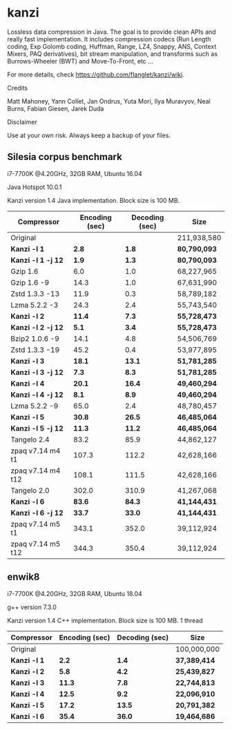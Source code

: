 kanzi
=====


Lossless data compression in Java.
The goal is to provide clean APIs and really fast implementation.
It includes compression codecs (Run Length coding, Exp Golomb coding, Huffman, Range, LZ4, Snappy, ANS, Context Mixers, PAQ derivatives), bit stream manipulation, and transforms such as Burrows-Wheeler (BWT) and Move-To-Front, etc ...



For more details, check https://github.com/flanglet/kanzi/wiki.

Credits

Matt Mahoney,
Yann Collet,
Jan Ondrus,
Yuta Mori,
Ilya Muravyov,
Neal Burns,
Fabian Giesen,
Jarek Duda

Disclaimer

Use at your own risk. Always keep a backup of your files.



Silesia corpus benchmark
-------------------------

i7-7700K @4.20GHz, 32GB RAM, Ubuntu 16.04

Java Hotspot 10.0.1

Kanzi version 1.4 Java implementation. Block size is 100 MB. 



|        Compressor           | Encoding (sec)  | Decoding (sec)  |    Size          |
|-----------------------------|-----------------|-----------------|------------------|
|Original     	              |                 |                 |   211,938,580    |	
|**Kanzi -l 1**               |  	   **2.8** 	  |     **1.8**     |  **80,790,093**  |
|**Kanzi -l 1 -j 12**         |  	   **1.9** 	  |     **1.3**     |  **80,790,093**  |
|Gzip 1.6	                    |        6.0      |       1.0       |    68,227,965    |        
|Gzip 1.6	-9                  |       14.3      |       1.0       |    67,631,990    |        
|Zstd 1.3.3 -13               |	      11.9      |       0.3       |    58,789,182    |
|Lzma 5.2.2 -3	              |       24.3	    |       2.4       |    55,743,540    |
|**Kanzi -l 2**               |	    **11.4**	  |     **7.3**     |  **55,728,473**  |
|**Kanzi -l 2 -j 12**         |	     **5.1**	  |     **3.4**     |  **55,728,473**  |
|Bzip2 1.0.6 -9	              |       14.1      |       4.8       |    54,506,769	   |
|Zstd 1.3.3 -19	              |       45.2      |       0.4       |    53,977,895    |
|**Kanzi -l 3**               |	    **18.1**	  |    **13.1**     |  **51,781,285**  |
|**Kanzi -l 3 -j 12**         |      **7.3**    |     **8.3**     |  **51,781,285**  |
|**Kanzi -l 4**	              |     **20.1**    |    **16.4**     |  **49,460,294**  |
|**Kanzi -l 4 -j 12**         |      **8.1**    |     **8.9**     |  **49,460,294**  |
|Lzma 5.2.2 -9                |       65.0	    |       2.4       |    48,780,457    |
|**Kanzi -l 5**               |     **30.8**	  |    **26.5**     |  **46,485,064**  |
|**Kanzi -l 5 -j 12**         |     **11.3**	  |    **11.2**     |  **46,485,064**  |
|Tangelo 2.4	                |       83.2      |      85.9       |    44,862,127    |
|zpaq v7.14 m4 t1             |      107.3	    |     112.2       |    42,628,166    |
|zpaq v7.14 m4 t12            |      108.1	    |     111.5       |    42,628,166    |
|Tangelo 2.0	                |      302.0    	|     310.9       |    41,267,068    |
|**Kanzi -l 6**               |     **83.6**	  |    **84.3**     |  **41,144,431**  |
|**Kanzi -l 6 -j 12**         |     **33.7**	  |    **33.0**     |  **41,144,431**  |
|zpaq v7.14 m5 t1             |	     343.1	    |     352.0       |    39,112,924    |
|zpaq v7.14 m5 t12            |	     344.3	    |     350.4       |    39,112,924    |


enwik8
-------

i7-7700K @4.20GHz, 32GB RAM, Ubuntu 18.04

g++ version 7.3.0

Kanzi version 1.4 C++ implementation. Block size is 100 MB. 1 thread


|        Compressor           | Encoding (sec)  | Decoding (sec)  |    Size          |
|-----------------------------|-----------------|-----------------|------------------|
|Original     	              |                 |                 |   100,000,000    |	
|**Kanzi -l 1**               |  	   **2.2** 	  |     **1.4**     |  **37,389,414**  |
|**Kanzi -l 2**               |      **5.8**    |     **4.2**     |  **25,439,827**  |        
|**Kanzi -l 3**               |	    **11.3**    |     **7.8**     |  **22,744,813**  |
|**Kanzi -l 4**               |	    **12.5**	  |     **9.2**     |  **22,096,910**  |
|**Kanzi -l 5**               |	    **17.2**	  |    **13.5**     |  **20,791,382**  |
|**Kanzi -l 6**               |	    **35.4**	  |    **36.0**     |  **19,464,686**  |

